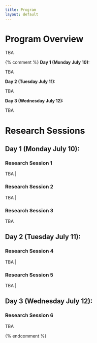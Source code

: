 ```yaml
---
title: Program
layout: default
---
```


# Program Overview

<style scoped>
    table
    {
        font-size: 12px;
        table-layout: fixed;
    }

    th:nth-child(1)
    {
        width: 80px;
        overflow: hidden;
    }
</style>

TBA


{% comment %}
**Day 1 (Monday July 10):**

TBA	   

**Day 2 (Tuesday July 11):**

TBA

**Day 3 (Wednesday July 12):**

TBA

# Research Sessions


## Day 1 (Monday July 10):

### Research Session 1

TBA                                                       |

### Research Session 2

TBA 					                                                    |

### Research Session 3

TBA

## Day 2 (Tuesday July 11):

### Research Session 4

TBA 			                                                                                                        |

### Research Session 5

TBA 				                        |

## Day 3 (Wednesday July 12):

### Research Session 6

TBA

{% endcomment %}
